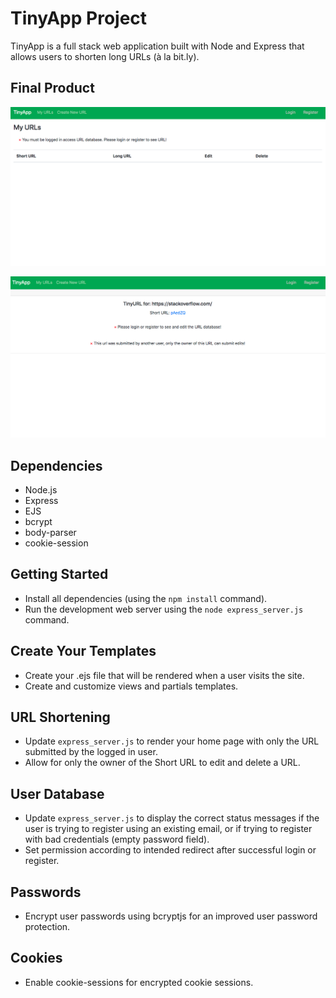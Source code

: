 # TinyApp Project

TinyApp is a full stack web application built with Node and Express that allows users to shorten long URLs (à la bit.ly).

## Final Product

!["Screenshot of urls page"](https://github.com/lpattersonn/tinyapp/blob/master/docs/urls-page.png?raw=true)

!["Screenshot of shorturl page"](https://github.com/lpattersonn/tinyapp/blob/master/docs/shorturl-page.png?raw=true)

## Dependencies

- Node.js
- Express
- EJS
- bcrypt
- body-parser
- cookie-session

## Getting Started

- Install all dependencies (using the `npm install` command).
- Run the development web server using the `node express_server.js` command.

## Create Your Templates

- Create your .ejs file that will be rendered when a user visits the site.
- Create and customize views and partials templates.

## URL Shortening

- Update `express_server.js` to render your home page with only the URL submitted by the logged in user.
- Allow for only the owner of the Short URL to edit and delete a URL.

## User Database

- Update `express_server.js` to display the correct status messages if the user is trying to register using an existing email, or if trying to register with bad credentials (empty password field).
- Set permission according to intended redirect after successful login or register.

## Passwords

- Encrypt user passwords using bcryptjs for an improved user password protection.

## Cookies

- Enable cookie-sessions for encrypted cookie sessions.
